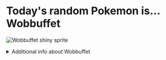 # Today's random Pokemon is... Wobbuffet

![Wobbuffet shiny sprite](https://raw.githubusercontent.com/PokeAPI/sprites/master/sprites/pokemon/shiny/202.png)

<details>
<summary>Additional info about Wobbuffet</summary>

| srpite type | image |
|------|------|
| back_default | ![Wobbuffet back_default sprite](https://raw.githubusercontent.com/PokeAPI/sprites/master/sprites/pokemon/back/202.png) |
| back_shiny | ![Wobbuffet back_shiny sprite](https://raw.githubusercontent.com/PokeAPI/sprites/master/sprites/pokemon/back/shiny/202.png) |
| front_default | ![Wobbuffet front_default sprite](https://raw.githubusercontent.com/PokeAPI/sprites/master/sprites/pokemon/202.png) |
| front_female | ![Wobbuffet front_female sprite](https://raw.githubusercontent.com/PokeAPI/sprites/master/sprites/pokemon/female/202.png) |
| front_shiny_female | ![Wobbuffet front_shiny_female sprite](https://raw.githubusercontent.com/PokeAPI/sprites/master/sprites/pokemon/shiny/female/202.png) | </details>
